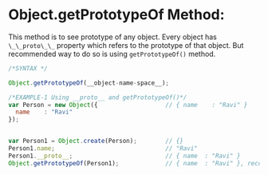 # Object.getPrototypeOf Method:

This method is to see prototype of any object. Every object has `\_\_proto\_\_` property which refers to the prototype of that object. But recommended way to do so is using `getPrototypeOf()` method.

```javascript
/*SYNTAX */

Object.getPrototypeOf(__object-name-space__);

/*EXAMPLE-1 Using __proto__ and getPrototypeOf()*/
var Person = new Object({                   // { name    : "Ravi" }
  name    : "Ravi"                          
});                                         


var Person1 = Object.create(Person);        // {}
Person1.name;                               // "Ravi"
Person1.__proto__;                          // { name  : "Ravi" }
Object.getPrototypeOf(Person1);             // { name  : "Ravi" }, recommended way
```